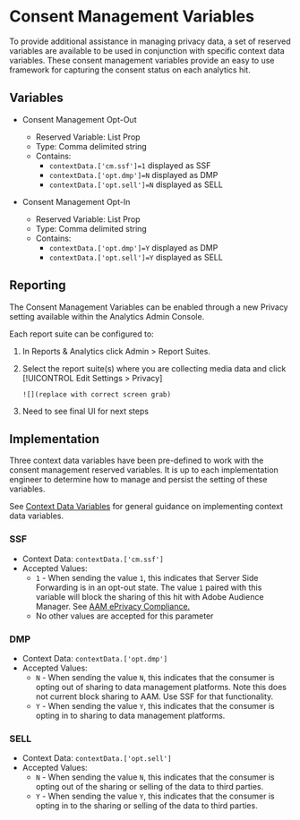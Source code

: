 # Consent Management Variables

To provide additional assistance in managing privacy data, a set of reserved variables are available to be used in conjunction with specific context data variables. 
These consent management variables provide an easy to use framework for capturing the consent status on each analytics hit.

## Variables

* Consent Management Opt-Out
   * Reserved Variable: List Prop
   * Type: Comma delimited string
   * Contains:
      * `contextData.['cm.ssf']=1` displayed as SSF
      * `contextData.['opt.dmp']=N` displayed as DMP
      * `contextData.['opt.sell']=N` displayed as SELL

* Consent Management Opt-In
   * Reserved Variable: List Prop
   * Type: Comma delimited string
   * Contains:
      * `contextData.['opt.dmp']=Y` displayed as DMP
      * `contextData.['opt.sell']=Y` displayed as SELL

## Reporting

The Consent Management Variables can be enabled through a new Privacy setting available within the Analytics Admin Console.

Each report suite can be configured to:
1. In Reports & Analytics click Admin > Report Suites.
2. Select the report suite(s) where you are collecting media data and click [!UICONTROL Edit Settings > Privacy] 

    `![](replace with correct screen grab)`

3. Need to see final UI for next steps

## Implementation

Three context data variables have been pre-defined to work with the consent management reserved variables.  It is up to each implementation engineer to determine how to manage and persist the setting of these variables.  

See [Context Data Variables](https://docs.adobe.com/help/en/analytics/implementation/javascript-implementation/variables-analytics-reporting/context-data-variables.html) for general guidance on implementing context data variables.

### SSF

* Context Data: `contextData.['cm.ssf']`
* Accepted Values:  
   * `1` - When sending the value `1`, this indicates that Server Side Forwarding is in an opt-out state. The value `1` paired with this variable will block the sharing of this hit with Adobe Audience Manager. See [AAM ePrivacy Compliance.](https://docs.adobe.com/help/en/analytics/integration/audience-analytics/audience-analytics-workflow/ssf-gdpr.html)
   * No other values are accepted for this parameter

### DMP

* Context Data: `contextData.['opt.dmp']`
* Accepted Values:  
   * `N` - When sending the value `N`, this indicates that the consumer is opting out of sharing to data management platforms. Note this does not current block sharing to AAM.  Use SSF for that functionality.
   * `Y` - When sending the value `Y`, this indicates that the consumer is opting in to sharing to data management platforms.

### SELL

* Context Data: `contextData.['opt.sell']`
* Accepted Values:  
   * `N` - When sending the value `N`, this indicates that the consumer is opting out of the sharing or selling of the data to third parties.
   * `Y` - When sending the value `Y`, this indicates that the consumer is opting in to the sharing or selling of the data to third parties.

